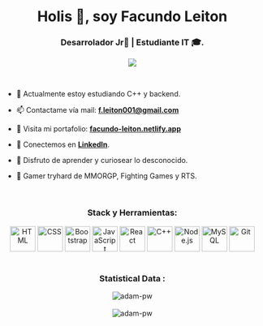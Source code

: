 
<h1 align="center">Holis 👋, soy Facundo Leiton</h1>
<h3 align="center">Desarrolador Jr🌟 | Estudiante IT 🎓.</h3>


<p align="center">
<img src="https://i.giphy.com/media/v1.Y2lkPTc5MGI3NjExcnc0aWFuNmJmYXp0NjJzaXQ3a3Z3emlnM3AxdzRuOWo1ZTVzc2dvYSZlcD12MV9pbnRlcm5hbF9naWZfYnlfaWQmY3Q9Zw/etUkfy7BaMYwsGglSG/giphy.gif">
</p>


<br>

- 🌱 Actualmente estoy estudiando C++ y backend.

- 📫 Contactame vía mail: **f.leiton001@gmail.com**

- 💼 Visita mi portafolio: **[facundo-leiton.netlify.app](https://facundo-leiton.netlify.app/)**

- 🔗 Conectemos en **[LinkedIn](https://www.linkedin.com/in/facundo-leit%C3%B3n/)**.

- 👀 Disfruto de aprender y curiosear lo desconocido.

- 👾 Gamer tryhard de MMORGP, Fighting Games y RTS.


<br>



<h3 align="center">Stack y Herramientas:</h3>

<div align="center">
	<img width="50" src="https://user-images.githubusercontent.com/25181517/192158954-f88b5814-d510-4564-b285-dff7d6400dad.png" alt="HTML" title="HTML"/>
	<img width="50" src="https://user-images.githubusercontent.com/25181517/183898674-75a4a1b1-f960-4ea9-abcb-637170a00a75.png" alt="CSS" title="CSS"/>
	<img width="50" src="https://user-images.githubusercontent.com/25181517/183898054-b3d693d4-dafb-4808-a509-bab54cf5de34.png" alt="Bootstrap" title="Bootstrap"/>
	<img width="50" src="https://user-images.githubusercontent.com/25181517/117447155-6a868a00-af3d-11eb-9cfe-245df15c9f3f.png" alt="JavaScript" title="JavaScript"/>
	<img width="50" src="https://user-images.githubusercontent.com/25181517/183897015-94a058a6-b86e-4e42-a37f-bf92061753e5.png" alt="React" title="React"/>
	<img width="50" src="https://user-images.githubusercontent.com/25181517/192106073-90fffafe-3562-4ff9-a37e-c77a2da0ff58.png" alt="C++" title="C++"/>
	<img width="50" src="https://user-images.githubusercontent.com/25181517/183568594-85e280a7-0d7e-4d1a-9028-c8c2209e073c.png" alt="Node.js" title="Node.js"/>
	<img width="50" src="https://user-images.githubusercontent.com/25181517/183896128-ec99105a-ec1a-4d85-b08b-1aa1620b2046.png" alt="MySQL" title="MySQL"/>
	<img width="50" src="https://user-images.githubusercontent.com/25181517/192108372-f71d70ac-7ae6-4c0d-8395-51d8870c2ef0.png" alt="Git" title="Git"/>
</div>


<br>

<h3 align="center">Statistical Data :</h3>
<div align="center">
<img align="center" 
    src="https://github-readme-stats.vercel.app/api/top-langs?username=Lvx4ry&show_icons=true&locale=en&bg_color=0d1117&text_color=ffffff&layout=compact"
    alt="adam-pw" 
    bg_color=#808080/>
</div>
<br>
<div align="center">
<img align="center" src="https://github-readme-streak-stats.herokuapp.com/?user=Lvx4ry&theme=dark&background=0d1117&date_format=M%20j%5B%2C%20Y%5D" alt="adam-pw" />
</div>

      
